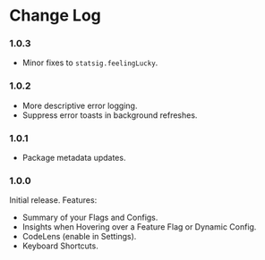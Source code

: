 # Change Log

### 1.0.3

- Minor fixes to `statsig.feelingLucky`.

### 1.0.2

- More descriptive error logging.
- Suppress error toasts in background refreshes.

### 1.0.1

- Package metadata updates.

### 1.0.0

Initial release. Features:

- Summary of your Flags and Configs.
- Insights when Hovering over a Feature Flag or Dynamic Config.
- CodeLens (enable in Settings).
- Keyboard Shortcuts.
